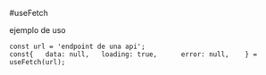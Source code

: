 #useFetch

ejemplo de uso

```
const url = 'endpoint de una api';
const{   data: null,   loading: true,      error: null,    } = useFetch(url);
```
